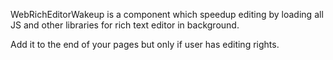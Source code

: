 WebRichEditorWakeup is a component which speedup editing by loading all JS and other libraries for rich text editor in background. 

Add it to the end of your pages but only if user has editing rights.